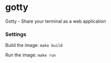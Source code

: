 # gotty
Gotty - Share your terminal as a web application

### Settings

Build the image: `make build`

Run the image: `make run`